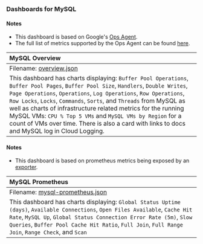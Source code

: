 ### Dashboards for MySQL

#### Notes

- This dashboard is based on Google's [Ops Agent](https://cloud.google.com/stackdriver/docs/solutions/agents/ops-agent).
- The full list of metrics supported by the Ops Agent can be found [here](https://cloud.google.com/stackdriver/docs/solutions/agents/ops-agent/third-party/mysql#monitored-metrics).

|MySQL Overview|
|:------------------|
|Filename: [overview.json](overview.json)|
|This dashboard has charts displaying: `Buffer Pool Operations`, `Buffer Pool Pages`, `Buffer Pool Size`, `Handlers`, `Double Writes`, `Page Operations`, `Operations`, `Log Operations`, `Row Operations`, `Row Locks`, `Locks`, `Commands`, `Sorts`, and `Threads` from MySQL as well as charts of infrastructure related metrics for the running MySQL VMs: `CPU % Top 5 VMs` and `MySQL VMs by Region` for a count of VMs over time. There is also a card with links to docs and MySQL log in Cloud Logging.|

#### Notes

- This dashboard is based on prometheus metrics being exposed by an [exporter](https://github.com/prometheus/mysqld_exporter).

|MySQL Prometheus|
|:------------------|
|Filename: [mysql-prometheus.json](mysql-prometheus.json)|
|This dashboard has charts displaying: `Global Status Uptime (days)`, `Available Connections`, `Open Files Available`, `Cache Hit Rate`, `MySQL Up`, `Global Status Connection Error Rate (5m)`, `Slow Queries`, `Buffer Pool Cache Hit Ratio`, `Full Join`, `Full Range Join`, `Range Check`, and `Scan` |

